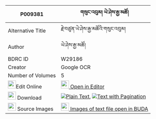 |P009381|གསུང་འབུམ། ཡེ་ཤེས་རྒྱ་མཚོ། 
| --- | --- 
|Alternative Title |རྗེ་བཙུན་ཡེ་ཤེས་རྒྱ་མཚོའི་གསུང་འབུམ།
|Author| ཡེ་ཤེས་རྒྱ་མཚོ།
|BDRC ID | W29186
|Creator | Google OCR
|Number of Volumes| 5
|<img width="25" src="https://img.icons8.com/color/25/000000/edit-property.png">Edit Online| [<img width="25" src="https://avatars.githubusercontent.com/u/45091458?s=200&v=4"> Open in Editor](http://editor.openpecha.org/P009381)
|<img width="25" src="https://img.icons8.com/fluent/48/000000/download-2.png"/>  Download | [![](https://img.icons8.com/color/20/000000/txt.png)Plain Text](https://github.com/Openpecha/P009381/releases/download/v1/sungbum_yeshe_gyatso_plain_P009381.zip), [![](https://img.icons8.com/color/20/000000/txt.png)Text with Pagination](https://github.com/Openpecha/P009381/releases/download/v1/sungbum_yeshe_gyatso_pages_P009381.zip)
|<img width="25" src="https://img.icons8.com/plasticine/100/000000/pictures-folder.png"/>  Source Images | [<img width="25" src="https://library.bdrc.io/icons/BUDA-small.svg"> Images of text file open in BUDA](https://library.bdrc.io/show/bdr:W29186)